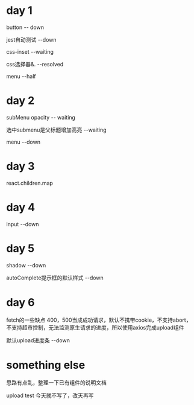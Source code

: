 # day 1

button   -- down

jest自动测试  --down

css-inset    --waiting

css选择器&.   --resolved

menu            --half

# day 2

subMenu opacity -- waiting

选中submenu是父标题增加高亮  --waiting

menu            --down


# day 3

react.children.map

# day 4

input           --down

# day 5
shadow          --down

autoComplete提示框的默认样式  --down

# day 6
fetch的一些缺点
400，500当成成功请求，默认不携带cookie，不支持abort，不支持超市控制，无法监测原生请求的进度，所以使用axios完成upload组件

默认upload进度条            --down

# something else
思路有点乱，整理一下已有组件的说明文档

upload test 今天就不写了，改天再写

